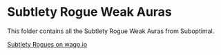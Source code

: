 # Subtlety Rogue Weak Auras
This folder contains all the Subtlety Rogue Weak Auras from Suboptimal.

[Subtlety Rogues on wago.io](https://wago.io/weakauras/classes/rogue/subtlety)
